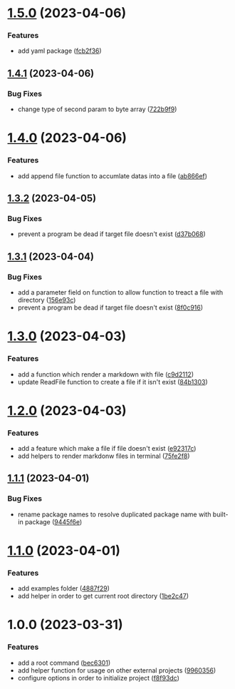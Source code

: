 # [1.5.0](https://github.com/mindulle/misc/compare/v1.4.1...v1.5.0) (2023-04-06)


### Features

* add yaml package ([fcb2f36](https://github.com/mindulle/misc/commit/fcb2f36cd2236de8ceaa6c8bc06f401b0eb911c6))

## [1.4.1](https://github.com/mindulle/misc/compare/v1.4.0...v1.4.1) (2023-04-06)


### Bug Fixes

* change type of second param to byte array ([722b9f9](https://github.com/mindulle/misc/commit/722b9f9500186df4a75ee69e59ff3ebd0a002979))

# [1.4.0](https://github.com/mindulle/misc/compare/v1.3.2...v1.4.0) (2023-04-06)


### Features

* add append file function to accumlate datas into a file ([ab866ef](https://github.com/mindulle/misc/commit/ab866ef6893ae04d062b8915d734cfa7e9ed68f9))

## [1.3.2](https://github.com/mindulle/misc/compare/v1.3.1...v1.3.2) (2023-04-05)


### Bug Fixes

* prevent a program be dead if target file doesn't exist ([d37b068](https://github.com/mindulle/misc/commit/d37b06822485685cca63d4c57f09404baedb9333))

## [1.3.1](https://github.com/mindulle/misc/compare/v1.3.0...v1.3.1) (2023-04-04)


### Bug Fixes

* add a parameter field on function to allow function to treact a file with directory ([156e93c](https://github.com/mindulle/misc/commit/156e93c2b924ade5613c51536c831e22b0a28a1a))
* prevent a program be dead if target file doesn't exist ([8f0c916](https://github.com/mindulle/misc/commit/8f0c916b52c7dd13826899ba8e4879accd2c6072))

# [1.3.0](https://github.com/mindulle/misc/compare/v1.2.0...v1.3.0) (2023-04-03)


### Features

* add a function which render a markdown with file ([c9d2112](https://github.com/mindulle/misc/commit/c9d2112c0cc929fe390e8c16590245a9af5e558f))
* update ReadFile function to create a file if it isn't exist ([84b1303](https://github.com/mindulle/misc/commit/84b1303a05092b216c4dfada9f980a6ca7545e2c))

# [1.2.0](https://github.com/mindulle/misc/compare/v1.1.1...v1.2.0) (2023-04-03)


### Features

* add a feature which make a file if file doesn't exist ([e92317c](https://github.com/mindulle/misc/commit/e92317cb2f0e177269d9d911f395d1698d572f52))
* add helpers to render markdonw files in terminal ([75fe2f8](https://github.com/mindulle/misc/commit/75fe2f836b404cec43655d4aaf347e11a23cfa90))

## [1.1.1](https://github.com/mindulle/misc/compare/v1.1.0...v1.1.1) (2023-04-01)


### Bug Fixes

* rename package names to resolve duplicated package name with built-in package ([9445f6e](https://github.com/mindulle/misc/commit/9445f6ebb763d0851c10ecd86b0c4f7cff421f76))

# [1.1.0](https://github.com/mindulle/misc/compare/v1.0.1...v1.1.0) (2023-04-01)


### Features

* add examples folder ([4887f29](https://github.com/mindulle/misc/commit/4887f29c0045b7c9f3ae3baedac1773313527e25))
* add helper in order to get current root directory ([1be2c47](https://github.com/mindulle/misc/commit/1be2c475eeb8668f1f9c3ddcbf9054cf79294f25))

# 1.0.0 (2023-03-31)


### Features

* add a root command ([bec6301](https://github.com/mindulle/misc/commit/bec63019c8962566a4820e698a32e51357058868))
* add helper function for usage on other external projects ([9960356](https://github.com/mindulle/misc/commit/996035635e1b55bf2f979f374f2ebbd86ceb24c8))
* configure options in order to initialize project ([f8f93dc](https://github.com/mindulle/misc/commit/f8f93dc1c30aff47ef739432a3bed789c840ad3a))
